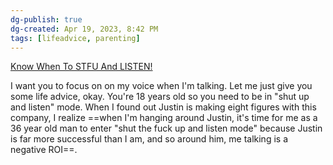 ```yaml
---
dg-publish: true
dg-created: Apr 19, 2023, 8:42 PM
tags: [lifeadvice, parenting]
---
```


[Know When To STFU And LISTEN!](https://www.youtube.com/watch?v=1Lg1A8Ijb7Y)

I want you to focus on on my voice when I'm talking. Let me just give you some life advice, okay. You're 18 years old so you need to be in "shut up and listen" mode. When I found out Justin is making eight figures with this company, I realize ==when I'm hanging around Justin, it's time for me as a 36 year old man to enter "shut the fuck up and listen mode" because Justin is far more successful than I am, and so around him, me talking is a negative ROI==.
